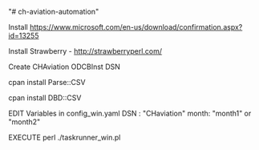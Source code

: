 "# ch-aviation-automation" 

Install https://www.microsoft.com/en-us/download/confirmation.aspx?id=13255

Install Strawberry - http://strawberryperl.com/

Create CHAviation ODCBInst DSN

cpan install Parse::CSV

cpan install DBD::CSV


EDIT 
Variables in config_win.yaml
DSN : "CHaviation"
month: "month1" or "month2"

EXECUTE
perl ./taskrunner_win.pl

